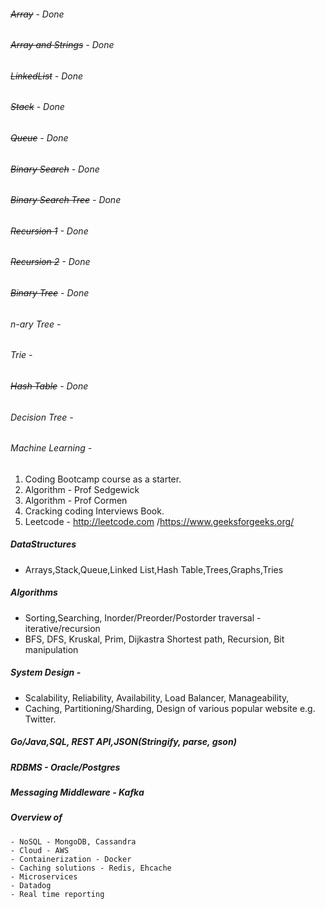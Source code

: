 ###### ~~Array~~               - Done
###### ~~Array and Strings~~   - Done
###### ~~LinkedList~~          - Done
###### ~~Stack~~               - Done
###### ~~Queue~~               - Done
###### ~~Binary Search~~       - Done
###### ~~Binary Search Tree~~  - Done
###### ~~Recursion 1~~         - Done
###### ~~Recursion 2~~         - Done
###### ~~Binary Tree~~         - Done
###### n-ary Tree          -
###### Trie                -
###### ~~Hash Table~~          - Done
###### Decision Tree       -
###### Machine Learning    -

1. Coding Bootcamp course as a starter.
2. Algorithm - Prof Sedgewick
3. Algorithm - Prof Cormen
4. Cracking coding Interviews Book.
5. Leetcode - http://leetcode.com /https://www.geeksforgeeks.org/

##### DataStructures 
- Arrays,Stack,Queue,Linked List,Hash Table,Trees,Graphs,Tries
##### Algorithms
- Sorting,Searching, Inorder/Preorder/Postorder traversal - iterative/recursion
- BFS, DFS, Kruskal, Prim, Dijkastra Shortest path, Recursion, Bit manipulation

##### System Design - 
- Scalability, Reliability, Availability, Load Balancer, Manageability, 
- Caching, Partitioning/Sharding, Design of various popular website e.g. Twitter.

##### Go/Java,SQL, REST API,JSON(Stringify, parse, gson) 
##### RDBMS - Oracle/Postgres
##### Messaging Middleware - Kafka 

##### Overview of 
	- NoSQL - MongoDB, Cassandra
	- Cloud - AWS 
	- Containerization - Docker 
	- Caching solutions - Redis, Ehcache
	- Microservices
	- Datadog
	- Real time reporting
